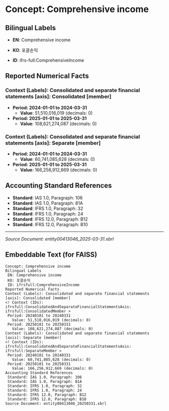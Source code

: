 # Concept: Comprehensive income

## Bilingual Labels
- **EN**: Comprehensive income
- **KO**: 포괄손익

- **ID**: ifrs-full:ComprehensiveIncome

## Reported Numerical Facts

### **Context (Labels): Consolidated and separate financial statements [axis]: Consolidated [member]**
<!-- Context (IDs): ifrs-full:ConsolidatedAndSeparateFinancialStatementsAxis: ifrs-full:ConsolidatedMember -->
- **Period: 2024-01-01 to 2024-03-31**
  - **Value**: 51,510,016,019 (decimals: 0)
- **Period: 2025-01-01 to 2025-03-31**
  - **Value**: 108,621,274,087 (decimals: 0)

### **Context (Labels): Consolidated and separate financial statements [axis]: Separate [member]**
<!-- Context (IDs): ifrs-full:ConsolidatedAndSeparateFinancialStatementsAxis: ifrs-full:SeparateMember -->
- **Period: 2024-01-01 to 2024-03-31**
  - **Value**: 60,741,085,628 (decimals: 0)
- **Period: 2025-01-01 to 2025-03-31**
  - **Value**: 166,256,912,669 (decimals: 0)

## Accounting Standard References
- **Standard**: IAS 1.0, Paragraph: 106
- **Standard**: IAS 1.0, Paragraph: 81A
- **Standard**: IFRS 1.0, Paragraph: 32
- **Standard**: IFRS 1.0, Paragraph: 24
- **Standard**: IFRS 12.0, Paragraph: B12
- **Standard**: IFRS 12.0, Paragraph: B10

---
*Source Document: entity00413046_2025-03-31.xbrl*
## Embeddable Text (for FAISS)
```text
Concept: Comprehensive income
Bilingual Labels
 EN: Comprehensive income
 KO: 포괄손익
 ID: ifrsfull:ComprehensiveIncome
Reported Numerical Facts
Context (Labels): Consolidated and separate financial statements [axis]: Consolidated [member]
<! Context (IDs): ifrsfull:ConsolidatedAndSeparateFinancialStatementsAxis: ifrsfull:ConsolidatedMember >
 Period: 20240101 to 20240331
   Value: 51,510,016,019 (decimals: 0)
 Period: 20250101 to 20250331
   Value: 108,621,274,087 (decimals: 0)
Context (Labels): Consolidated and separate financial statements [axis]: Separate [member]
<! Context (IDs): ifrsfull:ConsolidatedAndSeparateFinancialStatementsAxis: ifrsfull:SeparateMember >
 Period: 20240101 to 20240331
   Value: 60,741,085,628 (decimals: 0)
 Period: 20250101 to 20250331
   Value: 166,256,912,669 (decimals: 0)
Accounting Standard References
 Standard: IAS 1.0, Paragraph: 106
 Standard: IAS 1.0, Paragraph: 81A
 Standard: IFRS 1.0, Paragraph: 32
 Standard: IFRS 1.0, Paragraph: 24
 Standard: IFRS 12.0, Paragraph: B12
 Standard: IFRS 12.0, Paragraph: B10
Source Document: entity00413046_20250331.xbrl
```
